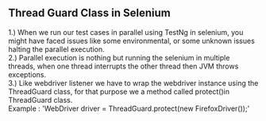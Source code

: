 ## Thread Guard Class in Selenium
  1.) When we run our test cases in parallel using TestNg in selenium, you might have faced issues like some environmental, or some unknown issues halting the parallel execution.<br>
  2.) Parallel execution is nothing but running the selenium in multiple threads, when one thread interrupts the other thread then JVM throws exceptions.<br>
  3.) Like webdriver listener we have to wrap the webdriver instance using the ThreadGuard class, for that purpose we a method called protect()in ThreadGuard class.<br>
  Example :
  'WebDriver driver = ThreadGuard.protect(new FirefoxDriver());'
  

